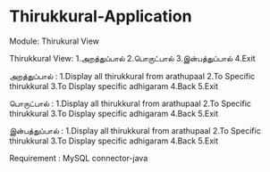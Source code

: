 # Thirukkural-Application

Module:
     Thirukural View 

Thirukkural View:
      1.அறத்துப்பால்
      2.பொருட்பால்
      3.இன்பத்துப்பால்
      4.Exit
      
அறத்துப்பால் :
        1.Display all thirukkural from arathupaal
        2.To Specific thirukkural
        3.To Display specific adhigaram
        4.Back
        5.Exit
        
பொருட்பால் :
        1.Display all thirukkural from arathupaal
        2.To Specific thirukkural
        3.To Display specific adhigaram
        4.Back
        5.Exit
        
இன்பத்துப்பால் :
        1.Display all thirukkural from arathupaal
        2.To Specific thirukkural
        3.To Display specific adhigaram
        4.Back
        5.Exit
  
  Requirement :
          MySQL connector-java
